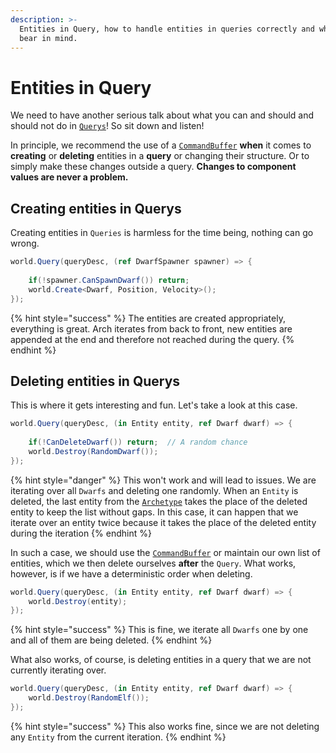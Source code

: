 ```yaml
---
description: >-
  Entities in Query, how to handle entities in queries correctly and what to
  bear in mind.
---
```


# Entities in Query

We need to have another serious talk about what you can and should and should not do in [`Querys`](../documentation/query.md)! So sit down and listen!

In principle, we recommend the use of a [`CommandBuffer`](../documentation/utilities/commandbuffer.md) **when** it comes to **creating** or **deleting** entities in a **query** or changing their structure. Or to simply make these changes outside a query. **Changes to component values are never a problem.**

## Creating entities in Querys

Creating entities in `Queries` is harmless for the time being, nothing can go wrong.

```csharp
world.Query(queryDesc, (ref DwarfSpawner spawner) => {
    
    if(!spawner.CanSpawnDwarf()) return;
    world.Create<Dwarf, Position, Velocity>();
});
```

{% hint style="success" %}
The entities are created appropriately, everything is great. Arch iterates from back to front, new entities are appended at the end and therefore not reached during the query.
{% endhint %}

## Deleting entities in Querys

This is where it gets interesting and fun. Let's take a look at this case.

```csharp
world.Query(queryDesc, (in Entity entity, ref Dwarf dwarf) => {
    
    if(!CanDeleteDwarf()) return;  // A random chance
    world.Destroy(RandomDwarf());
});
```

{% hint style="danger" %}
This won't work and will lead to issues. We are iterating over all `Dwarfs` and deleting one randomly. When an `Entity` is deleted, the last entity from the [`Archetype`](../documentation/archetypes-and-chunks.md) takes the place of the deleted entity to keep the list without gaps. In this case, it can happen that we iterate over an entity twice because it takes the place of the deleted entity during the iteration
{% endhint %}

In such a case, we should use the [`CommandBuffer`](../documentation/utilities/commandbuffer.md) or maintain our own list of entities, which we then delete ourselves **after** the `Query`. What works, however, is if we have a deterministic order when deleting.

```csharp
world.Query(queryDesc, (in Entity entity, ref Dwarf dwarf) => {
    world.Destroy(entity);
});
```

{% hint style="success" %}
This is fine, we iterate all `Dwarfs` one by one and all of them are being deleted.&#x20;
{% endhint %}

What also works, of course, is deleting entities in a query that we are not currently iterating over.

```csharp
world.Query(queryDesc, (in Entity entity, ref Dwarf dwarf) => {
    world.Destroy(RandomElf());
});
```

{% hint style="success" %}
This also works fine, since we are not deleting any `Entity` from the current iteration.&#x20;
{% endhint %}

